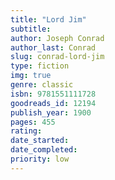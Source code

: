 ```yaml
---
title: "Lord Jim"
subtitle: 
author: Joseph Conrad
author_last: Conrad
slug: conrad-lord-jim
type: fiction
img: true
genre: classic
isbn: 9781551111728
goodreads_id: 12194
publish_year: 1900
pages: 455
rating: 
date_started:
date_completed:
priority: low
---
```

